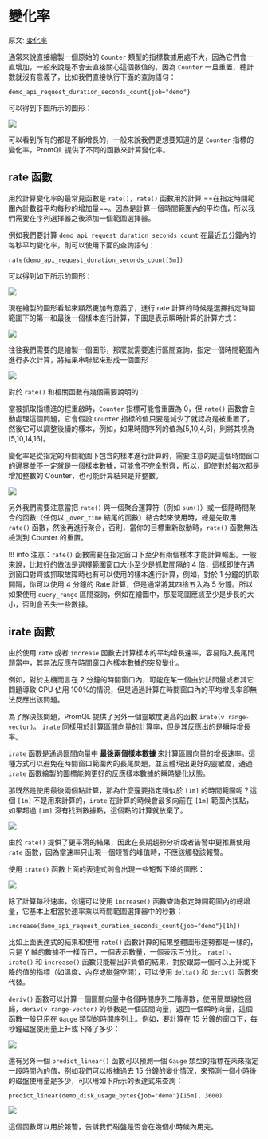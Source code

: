 # 變化率

原文: [变化率](https://p8s.io/docs/promql/query/rates/)

通常來說直接繪製一個原始的 `Counter` 類型的指標數據用處不大，因為它們會一直增加，一般來說是不會去直接關心這個數值的，因為 `Counter` 一旦重置，總計數就沒有意義了，比如我們直接執行下面的查詢語句：

```promql
demo_api_request_duration_seconds_count{job="demo"}
```

可以得到下圖所示的圖形：

![](./assets/promql-rate.png)

可以看到所有的都是不斷增長的，一般來說我們更想要知道的是 `Counter` 指標的變化率，PromQL 提供了不同的函數來計算變化率。

## rate 函數

用於計算變化率的最常見函數是 `rate()`，`rate()` 函數用於計算 ==在指定時間範圍內計數器平均每秒的增加量==。因為是計算一個時間範圍內的平均值，所以我們需要在序列選擇器之後添加一個範圍選擇器。

例如我們要計算 `demo_api_request_duration_seconds_count` 在最近五分鐘內的每秒平均變化率，則可以使用下面的查詢語句：

```promql
rate(demo_api_request_duration_seconds_count[5m])
```

可以得到如下所示的圖形：

![](./assets/promql-rate2.png)

現在繪製的圖形看起來顯然更加有意義了，進行 rate 計算的時候是選擇指定時間範圍下的第一和最後一個樣本進行計算，下圖是表示瞬時計算的計算方式：

![](./assets/promql-rate3.png)

往往我們需要的是繪製一個圖形，那麼就需要進行區間查詢，指定一個時間範圍內進行多次計算，將結果串聯起來形成一個圖形：

![](./assets/promql-rate4.png)

對於 `rate()` 和相關函數有幾個需要說明的：

當被抓取指標進的程重啟時，`Counter` 指標可能會重置為 0，但 `rate()` 函數會自動處理這個問題，它會假設 `Counter` 指標的值只要是減少了就認為是被重置了，然後它可以調整後續的樣本，例如，如果時間序列的值為[5,10,4,6]，則將其視為[5,10,14,16]。

變化率是從指定的時間範圍下包含的樣本進行計算的，需要注意的是這個時間窗口的邊界並不一定就是一個樣本數據，可能會不完全對齊，所以，即使對於每次都是增加整數的 Counter，也可能計算結果是非整數。

![](./assets/promql-rate5.png)

另外我們需要注意當把 `rate()` 與一個聚合運算符（例如 `sum()`）或一個隨時間聚合的函數（任何以 `_over_time` 結尾的函數）結合起來使用時，總是先取用 `rate()` 函數，然後再進行聚合，否則，當你的目標重新啟動時，`rate()` 函數無法檢測到 Counter 的重置。

!!! info
    注意：`rate()` 函數需要在指定窗口下至少有兩個樣本才能計算輸出。一般來說，比較好的做法是選擇範圍窗口大小至少是抓取間隔的 4 倍，這樣即使在遇到窗口對齊或抓取故障時也有可以使用的樣本進行計算，例如，對於 1 分鐘的抓取間隔，你可以使用 4 分鐘的 Rate 計算，但是通常將其四捨五入為 5 分鐘。所以如果使用 `query_range` 區間查詢，例如在繪圖中，那麼範圍應該至少是步長的大小，否則會丟失一些數據。

## irate 函數

由於使用 `rate` 或者 `increase` 函數去計算樣本的平均增長速率，容易陷入長尾問題當中，其無法反應在時間窗口內樣本數據的突發變化。

例如，對於主機而言在 2 分鐘的時間窗口內，可能在某一個由於訪問量或者其它問題導致 CPU 佔用 100%的情況，但是通過計算在時間窗口內的平均增長率卻無法反應出該問題。

為了解決該問題，PromQL 提供了另外一個靈敏度更高的函數 `irate(v range-vector)`。 `irate` 同樣用於計算區間向量的計算率，但是其反應出的是瞬時增長率。

`irate` 函數是通過區間向量中 **最後兩個樣本數據** 來計算區間向量的增長速率。這種方式可以避免在時間窗口範圍內的長尾問題，並且體現出更好的靈敏度，通過 `irate` 函數繪製的圖標能夠更好的反應樣本數據的瞬時變化狀態。

那既然是使用最後兩個點計算，那為什麼還要指定類似於 `[1m]` 的時間範圍呢？這個 `[1m]` 不是用來計算的，`irate` 在計算的時候會最多向前在 `[1m]` 範圍內找點，如果超過 `[1m]` 沒有找到數據點，這個點的計算就放棄了。

![](./assets/promql-irate.png)

由於 `rate()` 提供了更平滑的結果，因此在長期趨勢分析或者告警中更推薦使用 `rate` 函數，因為當速率只出現一個短暫的峰值時，不應該觸發該報警。

使用 `irate()` 函數上面的表達式則會出現一些短暫下降的圖形：

![](./assets/promql-irate2.png)

除了計算每秒速率，你還可以使用 `increase()` 函數查詢指定時間範圍內的總增量，它基本上相當於速率乘以時間範圍選擇器中的秒數：

```promql
increase(demo_api_request_duration_seconds_count{job="demo"}[1h])
```

比如上面表達式的結果和使用 `rate()` 函數計算的結果整體圖形趨勢都是一樣的，只是 Y 軸的數據不一樣而已，一個表示數量，一個表示百分比。 `rate()`、`irate()` 和 `increase()` 函數只能輸出非負值的結果，對於跟踪一個可以上升或下降的值的指標（如溫度、內存或磁盤空間），可以使用 `delta()` 和 `deriv()` 函數來代替。

`deriv()` 函數可以計算一個區間向量中各個時間序列二階導數，使用簡單線性回歸，`deriv(v range-vector)` 的參數是一個區間向量，返回一個瞬時向量，這個函數一般只用在 `Gauge` 類型的時間序列上。例如，要計算在 15 分鐘的窗口下，每秒鐘磁盤使用量上升或下降了多少：

![](./assets/promql-deriv.png)

還有另外一個 `predict_linear()` 函數可以預測一個 `Gauge` 類型的指標在未來指定一段時間內的值，例如我們可以根據過去 15 分鐘的變化情況，來預測一個小時後的磁盤使用量是多少，可以用如下所示的表達式來查詢：

```promql
predict_linear(demo_disk_usage_bytes{job="demo"}[15m], 3600)
```

![](./assets/promql-predict_linear.png)

這個函數可以用於報警，告訴我們磁盤是否會在幾個小時候內用完。

